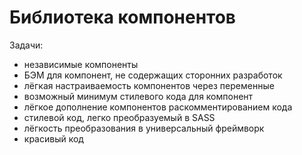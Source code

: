 # Библиотека компонентов

Задачи:

- независимые компоненты
- БЭМ для компонент, не содержащих сторонних разработок
- лёгкая настраиваемость компонентов через переменные
- возможный минимум стилевого кода для компонент
- лёгкое дополнение компонентов раскомментированием кода
- стилевой код, легко преобразуемый в SASS
- лёгкость преобразования в универсальный фреймворк
- красивый код